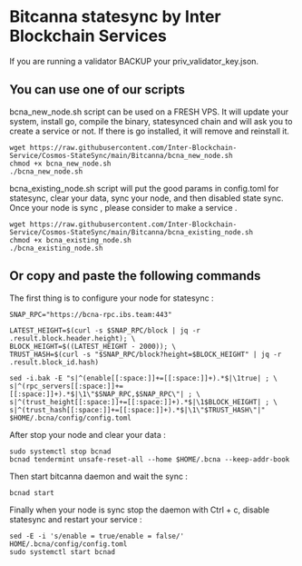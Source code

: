 # Bitcanna statesync by Inter Blockchain Services

If you are running a validator BACKUP your priv_validator_key.json.

## You can use one of our scripts

bcna_new_node.sh script can be used on a FRESH VPS. It will update your system, install go, compile the binary, statesynced chain and will ask you to create a service or not. If there is go installed, it will remove and reinstall it.

```
wget https://raw.githubusercontent.com/Inter-Blockchain-Service/Cosmos-StateSync/main/Bitcanna/bcna_new_node.sh
chmod +x bcna_new_node.sh
./bcna_new_node.sh
```

bcna_existing_node.sh script will put the good params in config.toml for statesync, clear your data, sync your node, and then disabled state sync. Once your node is sync , please consider to make a service .

```
wget https://raw.githubusercontent.com/Inter-Blockchain-Service/Cosmos-StateSync/main/Bitcanna/bcna_existing_node.sh
chmod +x bcna_existing_node.sh
./bcna_existing_node.sh
```

## Or copy and paste the following commands

The first thing is to configure your node for statesync :

```
SNAP_RPC="https://bcna-rpc.ibs.team:443"

LATEST_HEIGHT=$(curl -s $SNAP_RPC/block | jq -r .result.block.header.height); \
BLOCK_HEIGHT=$((LATEST_HEIGHT - 2000)); \
TRUST_HASH=$(curl -s "$SNAP_RPC/block?height=$BLOCK_HEIGHT" | jq -r .result.block_id.hash)

sed -i.bak -E "s|^(enable[[:space:]]+=[[:space:]]+).*$|\1true| ; \
s|^(rpc_servers[[:space:]]+=[[:space:]]+).*$|\1\"$SNAP_RPC,$SNAP_RPC\"| ; \
s|^(trust_height[[:space:]]+=[[:space:]]+).*$|\1$BLOCK_HEIGHT| ; \
s|^(trust_hash[[:space:]]+=[[:space:]]+).*$|\1\"$TRUST_HASH\"|" $HOME/.bcna/config/config.toml
```

After stop your node and clear your data :

```
sudo systemctl stop bcnad
bcnad tendermint unsafe-reset-all --home $HOME/.bcna --keep-addr-book
```

Then start bitcanna daemon and wait the sync :

```
bcnad start
```

Finally when your node is sync stop the daemon with Ctrl + c, disable statesync and restart your service :

```
sed -E -i 's/enable = true/enable = false/' HOME/.bcna/config/config.toml
sudo systemctl start bcnad
```
